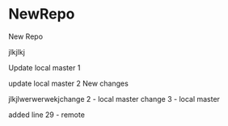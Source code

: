 # NewRepo
New Repo


jlkjlkj

Update local master 1

update local master 2
 New changes

jlkjlwerwerwekjchange 2 - local master
change 3 - local master

added line 29 - remote

